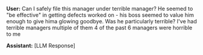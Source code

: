 **User:**
Can I safely file this manager under terrible manager? He seemed to "be effective" in getting defects worked on  - his boss seemed to value him  enough to give hima  glowing goodbye. Was he particularly terrible? I've had terrible managers multiple of them 4 of the past 6 managers were horrible to me 

**Assistant:**
[LLM Response]

